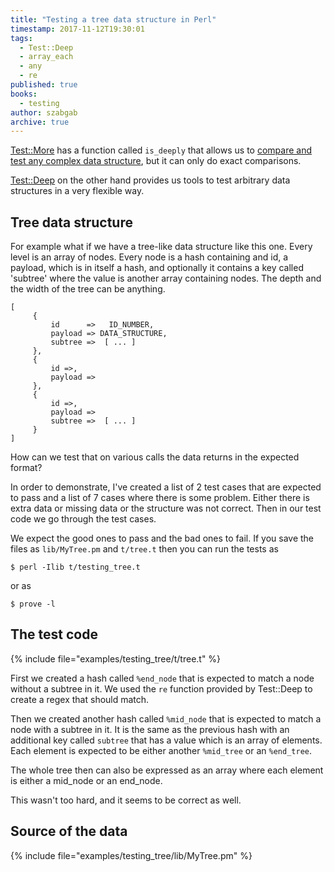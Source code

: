 ```yaml
---
title: "Testing a tree data structure in Perl"
timestamp: 2017-11-12T19:30:01
tags:
  - Test::Deep
  - array_each
  - any
  - re
published: true
books:
  - testing
author: szabgab
archive: true
---
```



[Test::More](https://metacpan.org/pod/Test::More) has a function called `is_deeply`
that allows us to
[compare and test any complex data structure](/comparing-complex-data-structures-with-is-deeply),
but it can only do exact comparisons.

[Test::Deep](https://metacpan.org/pod/Test::Deep) on the other hand provides us tools to test arbitrary data structures
in a very flexible way.


## Tree data structure

For example what if we have a tree-like data structure like this one. Every level is an array of nodes. Every node is a hash
containing and id, a payload, which is in itself a hash, and optionally it contains a key called 'subtree' where the value
is another array containing nodes. The depth and the width of the tree can be anything.

```
[
     {
         id      =>   ID_NUMBER,
         payload => DATA_STRUCTURE,
         subtree =>  [ ... ]
     },
     {
         id =>,
         payload =>
     },
     {
         id =>,
         payload =>
         subtree =>  [ ... ]
     }
]
```

How can we test that on various calls the data returns in the expected format?

In order to demonstrate, I've created a list of 2 test cases that are expected to pass
and a list of 7 cases where there is some problem. Either there is extra data or missing data
or the structure was not correct. Then in our test code we go through the test cases.

We expect the good ones to pass and the bad ones to fail. If you save the files as
`lib/MyTree.pm` and `t/tree.t` then you can run the tests as

```
$ perl -Ilib t/testing_tree.t
```

or as

```
$ prove -l
```

## The test code

{% include file="examples/testing_tree/t/tree.t" %}

First we created a hash called `%end_node` that is expected to match
a node without a subtree in it. We used the `re` function provided by
Test::Deep to create a regex that should match.

Then we created another hash called `%mid_node` that is expected to
match a node with a subtree in it. It is the same as the previous hash
with an additional key called `subtree` that has a value which is an array
of elements. Each element is expected to be either another `%mid_tree` or an `%end_tree`.

The whole tree then can also be expressed as an array where each element is either a mid_node or an end_node.

This wasn't too hard, and it seems to be correct as well.

## Source of the data

{% include file="examples/testing_tree/lib/MyTree.pm" %}



